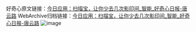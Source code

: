 好奇心原文链接：[今日应用：扫描宝，让你少去几次影印间_智能_好奇心日报-唐云路](https://www.qdaily.com/articles/5126.html)
WebArchive归档链接：[今日应用：扫描宝，让你少去几次影印间_智能_好奇心日报-唐云路](http://web.archive.org/web/20190623164005/https://www.qdaily.com/articles/5126.html)
![image](http://ww3.sinaimg.cn/large/007d5XDply1g3wgkrgyfej30u03ffki8)